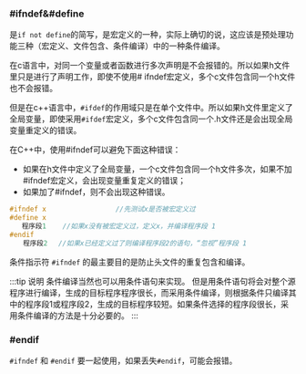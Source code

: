 ### #ifndef&#define

是`if not define`的简写，是宏定义的一种，实际上确切的说，这应该是预处理功能三种（宏定义、文件包含、条件编译）中的一种条件编译。


在c语言中，对同一个变量或者函数进行多次声明是不会报错的。所以如果h文件里只是进行了声明工作，即使不使用# ifndef宏定义，多个c文件包含同一个h文件也不会报错。

但是在c++语言中，`#ifdef`的作用域只是在单个文件中。所以如果h文件里定义了全局变量，即使采用`#ifdef`宏定义，多个c文件包含同一个.h文件还是会出现全局变量重定义的错误。

在C++中，使用#ifndef可以避免下面这种错误：

- 如果在h文件中定义了全局变量，一个c文件包含同一个h文件多次，如果不加#ifndef宏定义，会出现变量重复定义的错误；
- 如果加了#ifndef，则不会出现这种错误。


```cpp
#ifndef x                 //先测试x是否被宏定义过
#define x
   程序段1    //如果x没有被宏定义过，定义x，并编译程序段 1
#endif   
　　程序段2　 //如果x已经定义过了则编译程序段2的语句，“忽视”程序段 1
```

条件指示符 `#ifndef` 的最主要目的是防止头文件的重复包含和编译。

:::tip 说明
条件编译当然也可以用条件语句来实现。 但是用条件语句将会对整个源程序进行编译，生成的目标程序程序很长，而采用条件编译，则根据条件只编译其中的程序段1或程序段2，生成的目标程序较短。如果条件选择的程序段很长，采用条件编译的方法是十分必要的。
:::


### #endif
`#ifndef` 和 `#endif` 要一起使用，如果丢失`#endif`，可能会报错。
